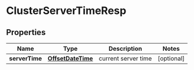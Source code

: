 # ClusterServerTimeResp

## Properties
Name | Type | Description | Notes
------------ | ------------- | ------------- | -------------
**serverTime** | [**OffsetDateTime**](OffsetDateTime.md) | current server time |  [optional]
